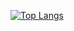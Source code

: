 [![Top Langs](https://github-readme-stats.vercel.app/api/top-langs/?username=Mihae283)](https://github.com/Mihae283/github-readme-stats)
